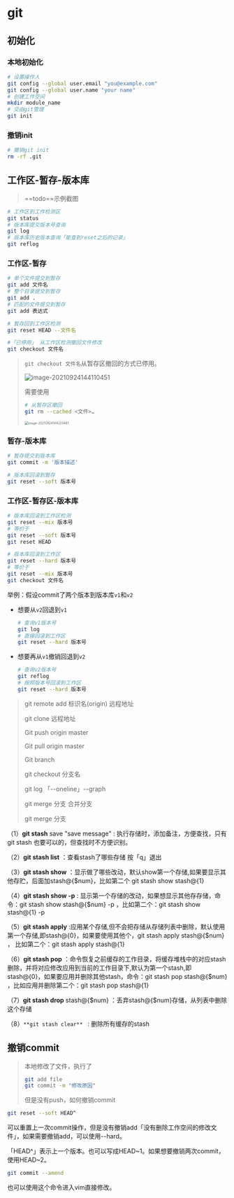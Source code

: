 # git

## 初始化

### 本地初始化

```bash
# 设置操作人
git config --global user.email "you@example.com"
git config --global user.name "your name"
# 创建工作空间
mkdir module_name
# 交由git管理
git init
```

### 撤销init

```bash
# 撤销git init
rm -rf .git
```

## 工作区-暂存-版本库

> ==todo==示例截图

```bash
# 工作区到工作检测区
git status
# 版本库提交版本号查询
git log
# 版本库历史版本查询「能查到reset之后的记录」
git reflog
```

### 工作区-暂存

```bash
# 单个文件提交到暂存
git add 文件名
# 整个目录提交到暂存
git add .
# 匹配的文件提交到暂存
git add 表达式
```

```bash
# 暂存回到工作区检测
git reset HEAD --文件名
```

```bash
#「已停用」 从工作区检测撤回文件修改
git checkout 文件名
```

> `git checkout 文件名`从暂存区撤回的方式已停用。
>
> ![image-20210924144110451](https://gitee.com/wangigor/typora-images/raw/master/image-20210924144110451.png)
>
> 需要使用
>
> ```bash
> # 从暂存区撤回
> git rm --cached <文件>…
> ```
>
> <img src="https://gitee.com/wangigor/typora-images/raw/master/image-20210924144223461.png" alt="image-20210924144223461" style="zoom:50%;" />



### 暂存-版本库

```bash
# 暂存提交到版本库
git commit -m '版本描述'
```

```bash
# 版本库回滚到暂存
git reset --soft 版本号
```

### 工作区-暂存区-版本库

```bash
# 版本库回滚到工作区检测
git reset --mix 版本号
# 等价于
git reset --soft 版本号
git reset HEAD
```

```bash
# 版本库回滚到工作区
git reset --hard 版本号
# 等价于
git reset --mix 版本号
git checkout 文件名
```

举例：假设commit了两个版本到版本库`v1`和`v2`

- 想要从`v2`回退到`v1`

  ```bash
  # 查询v1版本号
  git log
  # 直接回滚到工作区
  git reset --hard 版本号
  ```

- 想要再从`v1`撤销回退到`v2`

  ```bash
  # 查询v2版本号
  git reflog
  # 按照版本号回滚到工作区
  git reset --hard 版本号
  ```



> git remote add 标识名(origin) 远程地址
>
> git clone 远程地址
>
> Git push origin master
>
> Git pull origin master
>
> Git branch
>
> git checkout 分支名
>
> git log 「--oneline」--graph
>
> git merge 分支 合并分支
>
> git merge 分支
>
> 



（1）**git stash** save "save message" : 执行存储时，添加备注，方便查找，只有git stash 也要可以的，但查找时不方便识别。

（2）**git stash list** ：查看stash了哪些存储 按「q」退出

（3）**git stash show** ：显示做了哪些改动，默认show第一个存储,如果要显示其他存贮，后面加stash@{$num}，比如第二个 git stash show stash@{1}

（4）**git stash show -p** : 显示第一个存储的改动，如果想显示其他存存储，命令：git stash show stash@{$num} -p ，比如第二个：git stash show stash@{1} -p

（5）**git stash apply** :应用某个存储,但不会把存储从存储列表中删除，默认使用第一个存储,即stash@{0}，如果要使用其他个，git stash apply stash@{$num} ， 比如第二个：git stash apply stash@{1} 

（6）**git stash pop** ：命令恢复之前缓存的工作目录，将缓存堆栈中的对应stash删除，并将对应修改应用到当前的工作目录下,默认为第一个stash,即stash@{0}，如果要应用并删除其他stash，命令：git stash pop stash@{$num} ，比如应用并删除第二个：git stash pop stash@{1}

（7）**git stash drop** stash@{\$num} ：丢弃stash@{\$num}存储，从列表中删除这个存储

（8）`**git stash clear** ：`删除所有缓存的stash



## 撤销commit

> 本地修改了文件，执行了
>
> ```bash
> git add file
> git commit -m "修改原因"
> ```
>
> 但是没有push，如何撤销commit

```bash
git reset --soft HEAD^
```

可以重置上一次commit操作，但是没有撤销add「没有删除工作空间的修改文件」，如果需要撤销add，可以使用--hard。

「HEAD^」表示上一个版本。也可以写成HEAD\~1。如果想要撤销两次commit，使用HEAD\~2。

```bash
git commit --amend
```

也可以使用这个命令进入vim直接修改。